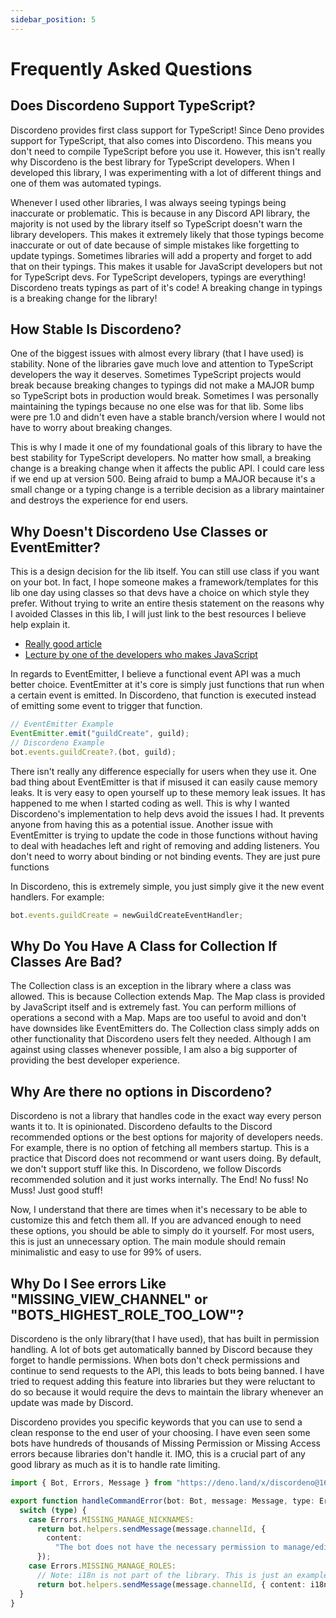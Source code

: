 ```yaml
---
sidebar_position: 5
---
```


# Frequently Asked Questions

## Does Discordeno Support TypeScript?

Discordeno provides first class support for TypeScript! Since Deno provides support for TypeScript, that also comes into
Discordeno. This means you don't need to compile TypeScript before you use it. However, this isn't really why Discordeno
is the best library for TypeScript developers. When I developed this library, I was experimenting with a lot of
different things and one of them was automated typings.

Whenever I used other libraries, I was always seeing typings being inaccurate or problematic. This is because in any
Discord API library, the majority is not used by the library itself so TypeScript doesn't warn the library developers.
This makes it extremely likely that those typings become inaccurate or out of date because of simple mistakes like
forgetting to update typings. Sometimes libraries will add a property and forget to add that on their typings. This
makes it usable for JavaScript developers but not for TypeScript devs. For TypeScript developers, typings are
everything! Discordeno treats typings as part of it's code! A breaking change in typings is a breaking change for the
library!

## How Stable Is Discordeno?

One of the biggest issues with almost every library (that I have used) is stability. None of the libraries gave much
love and attention to TypeScript developers the way it deserves. Sometimes TypeScript projects would break because
breaking changes to typings did not make a MAJOR bump so TypeScript bots in production would break. Sometimes I was
personally maintaining the typings because no one else was for that lib. Some libs were pre 1.0 and didn't even have a
stable branch/version where I would not have to worry about breaking changes.

This is why I made it one of my foundational goals of this library to have the best stability for TypeScript developers.
No matter how small, a breaking change is a breaking change when it affects the public API. I could care less if we end
up at version 500. Being afraid to bump a MAJOR because it's a small change or a typing change is a terrible decision as
a library maintainer and destroys the experience for end users.

## Why Doesn't Discordeno Use Classes or EventEmitter?

This is a design decision for the lib itself. You can still use class if you want on your bot. In fact, I hope someone
makes a framework/templates for this lib one day using classes so that devs have a choice on which style they prefer.
Without trying to write an entire thesis statement on the reasons why I avoided Classes in this lib, I will just link to
the best resources I believe help explain it.

- [Really good article](https://dannyfritz.wordpress.com/2014/10/11/class-free-object-oriented-programming/)
- [Lecture by one of the developers who makes JavaScript](https://www.youtube.com/watch?v=PSGEjv3Tqo0)

In regards to EventEmitter, I believe a functional event API was a much better choice. EventEmitter at it's core is
simply just functions that run when a certain event is emitted. In Discordeno, that function is executed instead of
emitting some event to trigger that function.

```typescript
// EventEmitter Example
EventEmitter.emit("guildCreate", guild);
// Discordeno Example
bot.events.guildCreate?.(bot, guild);
```

There isn't really any difference especially for users when they use it. One bad thing about EventEmitter is that if
misused it can easily cause memory leaks. It is very easy to open yourself up to these memory leak issues. It has
happened to me when I started coding as well. This is why I wanted Discordeno's implementation to help devs avoid the
issues I had. It prevents anyone from having this as a potential issue. Another issue with EventEmitter is trying to
update the code in those functions without having to deal with headaches left and right of removing and adding
listeners. You don't need to worry about binding or not binding events. They are just pure functions

In Discordeno, this is extremely simple, you just simply give it the new event handlers. For example:

```typescript
bot.events.guildCreate = newGuildCreateEventHandler;
```

## Why Do You Have A Class for Collection If Classes Are Bad?

The Collection class is an exception in the library where a class was allowed. This is because Collection extends Map.
The Map class is provided by JavaScript itself and is extremely fast. You can perform millions of operations a second
with a Map. Maps are too useful to avoid and don't have downsides like EventEmitters do. The Collection class simply
adds on other functionality that Discordeno users felt they needed. Although I am against using classes whenever
possible, I am also a big supporter of providing the best developer experience.

## Why Are there no options in Discordeno?

Discordeno is not a library that handles code in the exact way every person wants it to. It is opinionated. Discordeno
defaults to the Discord recommended options or the best options for majority of developers needs. For example, there is
no option of fetching all members startup. This is a practice that Discord does not recommend or want users doing. By
default, we don't support stuff like this. In Discordeno, we follow Discords recommended solution and it just works
internally. The End! No fuss! No Muss! Just good stuff!

Now, I understand that there are times when it's necessary to be able to customize this and fetch them all. If you are
advanced enough to need these options, you should be able to simply do it yourself. For most users, this is just an
unnecessary option. The main module should remain minimalistic and easy to use for 99% of users.

## Why Do I See errors Like "MISSING_VIEW_CHANNEL" or "BOTS_HIGHEST_ROLE_TOO_LOW"?

Discordeno is the only library(that I have used), that has built in permission handling. A lot of bots get automatically
banned by Discord because they forget to handle permissions. When bots don't check permissions and continue to send
requests to the API, this leads to bots being banned. I have tried to request adding this feature into libraries but
they were reluctant to do so because it would require the devs to maintain the library whenever an update was made by
Discord.

Discordeno provides you specific keywords that you can use to send a clean response to the end user of your choosing. I
have even seen some bots have hundreds of thousands of Missing Permission or Missing Access errors because libraries
don't handle it. IMO, this is a crucial part of any good library as much as it is to handle rate limiting.

```typescript
import { Bot, Errors, Message } from "https://deno.land/x/discordeno@16.0.0/mod.ts";

export function handleCommandError(bot: Bot, message: Message, type: Errors) {
  switch (type) {
    case Errors.MISSING_MANAGE_NICKNAMES:
      return bot.helpers.sendMessage(message.channelId, {
        content:
          "The bot does not have the necessary permission to manage/edit other user's nicknames. Grant the **MANAGE_NICKNAME** permission to the bot and try again.",
      });
    case Errors.MISSING_MANAGE_ROLES:
      // Note: i18n is not part of the library. This is just an example of how you could use i18n for custom error responses.
      return bot.helpers.sendMessage(message.channelId, { content: i18n.translate(type) });
  }
}
```
